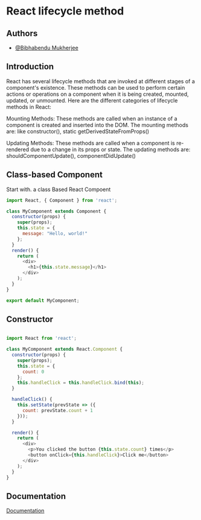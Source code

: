 
# React lifecycle method



## Authors

- [@Bibhabendu Mukherjee](https://github.com/BibhabenduMukherjee)


## Introduction 



React has several lifecycle methods that are invoked at different stages of a component's existence. These methods can be used to perform certain actions or operations on a component when it is being created, mounted, updated, or unmounted. Here are the different categories of lifecycle methods in React:

Mounting Methods: These methods are called when an instance of a component is created and inserted into the DOM. The mounting methods are: like 
constructor(),
static getDerivedStateFromProps()

Updating Methods: These methods are called when a component is re-rendered due to a change in its props or state. The updating methods are:
shouldComponentUpdate(), componentDidUpdate()

 

## Class-based Component

Start with. a class Based React Compoent 

```javascript
import React, { Component } from 'react';

class MyComponent extends Component {
  constructor(props) {
    super(props);
    this.state = {
      message: "Hello, world!"
    };
  }
  render() {
    return (
      <div>
        <h1>{this.state.message}</h1>
      </div>
    );
  }
}

export default MyComponent;
```
    
## Constructor 

```javascript

import React from 'react';

class MyComponent extends React.Component {
  constructor(props) {
    super(props);
    this.state = {
      count: 0
    };
    this.handleClick = this.handleClick.bind(this);
  }

  handleClick() {
    this.setState(prevState => ({
      count: prevState.count + 1
    }));
  }

  render() {
    return (
      <div>
        <p>You clicked the button {this.state.count} times</p>
        <button onClick={this.handleClick}>Click me</button>
      </div>
    );
  }
}

```
## Documentation

[Documentation](https://linktodocumentation)

